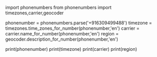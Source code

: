 import phonenumbers
from phonenumbers import timezones,carrier,geocoder

phonenumber = phonenumbers.parse('+916309499488')
timezone = timezones.time_zones_for_number(phonenumber,'en')
carrier = carrier.name_for_number(phonenumber,'en')
region = geocoder.description_for_number(phonenumber,'en')

print(phonenumber)
print(timezone)
print(carrier)
print(region)

